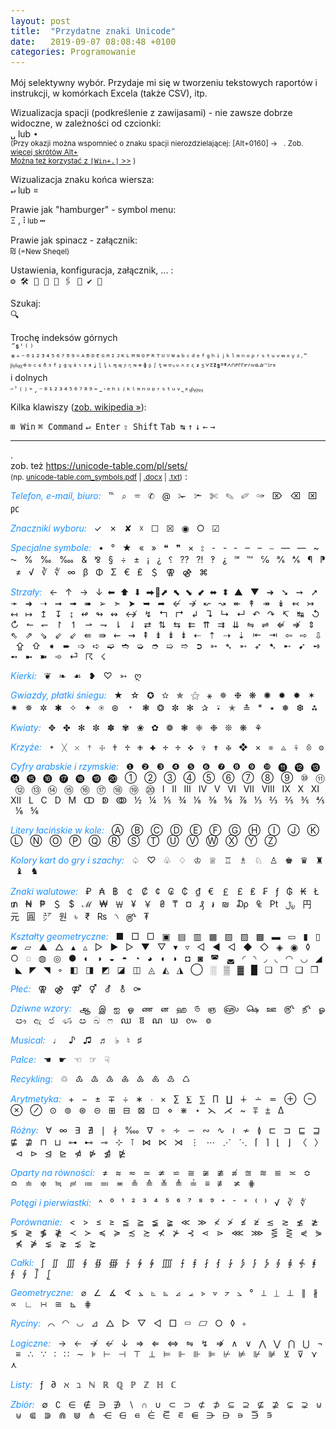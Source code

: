 ```yaml
---
layout: post
title:  "Przydatne znaki Unicode"
date:   2019-09-07 08:08:48 +0100
categories: Programowanie
---
```


Mój selektywny wybór. Przydaje mi się w tworzeniu tekstowych raportów i instrukcji, w komórkach Excela (także CSV), itp.

Wizualizacja spacji (podkreślenie z zawijasami) - nie zawsze dobrze widoczne, w zależności od czcionki:  
`␣` lub `∙`  
<small>
(Przy okazji można wspomnieć o znaku spacji nierozdzielającej: [Alt+0160] → ` `. Zob. 
[więcej skrótów Alt+](https://unicode-table.com/pl/alt-codes/)  
[Można też korzystać z `[Win+.]` >>](https://andrzejq.github.io/Office_S_Tips/system/2019/10/04/windows_10-uaktualnienie_1903.html)
)
</small>

Wizualizacja znaku końca wiersza:  
`↵` lub `¤`

Prawie jak "hamburger" - symbol menu:  
`Ξ` , **`⫶`** <small> lub </small> **`⋯`**

Prawie jak spinacz - załącznik:  
`₪` <small>(=New Sheqel)</small>

Ustawienia, konfiguracja, załącznik, ... :  
`⚙️ 🛠 🔗 📒 📰 🖇 ️📎 ✔️ 📁`

Szukaj:  
🔍

Trochę indeksów górnych  
`˝ᙚˈ⁽⁾*⁺⁻⁰¹²³⁴⁵⁶⁷⁸⁹⁼ᴬᴮᴰᴱᴳᴴᴵᴶᴷᴸᴹᴺᴼᴾᴿᵀᵁⱽᵂᵃᵇᶜᵈᵉᶠᵍʰⁱʲᵏˡᵐⁿᵒᵖʳˢᵗᵘᵛʷˣʸᶻᐧ˜`  
`ᵝᵞᵟᵠᵡᶿᶛᶜᶝᶞᶟᶠᶡᶢᶣᶤᶥᶦᶧᶨᶩᶪᶫᶬᶭᶮᶯᶰᶱᶲᶳᶴᶵᶶᶷᶸᶹᶺᶻᶼᶽᶾᘁᙆᙇᙚᙾᙿᣔᣕᣖᣗᣘᣙᣚᣛᣜᣝᣞᣟᣳᣴᣵ`  
i dolnych  
`˶˒₍₎₊ˏ₋₀₁₂₃₄₅₆₇₈₉₌ˍ˴ₑₕᵢⱼₖₗₘₙₒₚᵣₛₜᵤᵥ˷ₓᵧᵦᵧᵨᵩᵪ`

Kilka klawiszy ([zob. wikipedia »](https://en.wikipedia.org/wiki/Windows_key#Windows_10)):

`⊞ Win` `⌘ Command` `↵ Enter` `⇧ Shift` `Tab ↹` `↑` `↓` `←` `→`

- - -
.  
zob. też <https://unicode-table.com/pl/sets/>  
<small>(np. [unicode-table.com_symbols.pdf]({{site.baseurl}}/assets/files/unicode-table.com_symbols.pdf "unicode-table.com_symbols.pdf") 
 | [.docx]({{site.baseurl}}/assets/files/unicode-table.com_symbols.docx "unicode-table.com_symbols.docx") 
 | [.txt]({{site.baseurl}}/assets/files/unicode-table.com_symbols.txt "unicode-table.com_symbols.txt"))</small> : 

_Telefon, e-mail, biuro:_    ℡   ⌕   ☏   ✆   @   ✁   ✃   ✄   ✎   ✐   ✑   ⌦   ⌫   ⌧   ㍶

_Znaczniki wyboru:_    ✓   ✗   ✘   ☓   ☐   ☒   ◉   ○   ☑ 

_Specjalne symbole:_    •   °   ★   «   »   ❝   ❞   ×   ⦂   ⁃   ‐   ‑   ‒   –   ⎯   —   ―   ~   ⁓   %   ‰   ‱   &   ⅋   §   ÷   ±   ¡   ¿   ⸮   ⁇   ⁈   ‽   ⸘   ℠   ℻   ℅   ℁   ⅍   ¶   ⁋   ≠   √   ∛   ∜   ∞   β   Φ   Σ   €   ₤   ＄   ⚢   ⚣   ⌘

_Strzały:_    ←   ↑   →   ↓  ⬅  ⬆  ⬇  ⮕⬈  ⬉  ⬊  ⬋  ⬌  ⬍  ▲   ▼   ➔   ➘   ➙   ➚   ➛   ➜   ➝   ➞   ➟   ➠   ➢   ➣   ➤   ➥   ➦   ↚   ↛   ↜   ↝   ↞   ↟   ↠   ↡   ↢   ↣   ↤   ↦   ↥   ↧   ↨   ↫   ↬   ↭   ↮   ↯   ↰   ↱   ↲   ↴   ↳   ↵   ↶   ↷   ↸   ↹   ↺   ↻   ↼   ↽   ↾   ↿   ⇀   ⇁   ⇂   ⇃   ⇄   ⇅   ⇆   ⇇   ⇈   ⇉   ⇊   ⇋   ⇌   ⇍   ⇏   ⇕   ⇖   ⇗   ⇘   ⇙   ⇙   ⇚   ⇛   ⇜   ⇝   ⇞   ⇟   ⇟   ⇟   ⇠   ⇡   ⇢   ⇣   ⇤   ⇥   ⇦   ⇨   ⇩   ⇪   ⇧   ➧   ➨   ➩   ➪   ➫   ➬   ➭   ➮   ➯   ➱   ➲   ➳   ➴   ➵   ➶   ➷   ➸   ➹   ➺   ➻   ➼   ➽   ➾   ⏎   ☈   ☇

_Kierki:_    ❦   ❧   ☙   ❥   ♡   ➳   ღ

_Gwiazdy, płatki śniegu:_    ★   ☆   ✪   ✫   ✯   ⚝   ⚹   ✵   ❉   ❋   ✺   ✹   ✸   ✶   ✷   ✵   ✲   ✱   ✧   ✦   ⍟   ⊛   ﹡   ❃   ❂   ✼   ✻   ✰   ⍣   ✭   ≛   *   ٭   ❅   ❆   ⁂

_Kwiaty:_    ✥   ✤   ✻   ✼   ✽   ✾   ❀   ✿   ❁   ❃   ❈   ❉   ❊   ❋   ⚘

_Krzyże:_    ᛭   ╳   ☓   ☨   ☩   ♰   ♱   ✙   ✚   ✛   ✛   ✜   ✞   ✟   ✠   ❖   ×   ⨳   ⨻   ☥   ⨶   ⨷

_Cyfry arabskie i rzymskie:_    ❶   ❷   ❸   ❹   ❺   ❻   ❼   ❽   ❾   ❿   ⓫   ⓬   ⓭   ⓮   ⓯   ⓰   ⓱   ⓲   ⓳   ⓴   ①   ②   ③   ④   ⑤   ⑥   ⑦   ⑧   ⑨   ⑩   ⑪   ⑫   ⑬   ⑭   ⑮   ⑯   ⑰   ⑱   ⑲   ⑳   Ⅰ   Ⅱ   Ⅲ   Ⅳ   Ⅴ   Ⅵ   Ⅶ   Ⅷ   Ⅸ   Ⅹ   Ⅺ   Ⅻ   Ⅼ   Ⅽ   Ⅾ   Ⅿ   ↀ   ↁ   ↂ   ½   ¼   ⅕   ¾   ⅛   ⅜   ⅝   ⅞   ⅓   ⅔   ⅖   ⅗   ⅘   ⅙   ⅚

_Litery łacińskie w kole:_    Ⓐ   Ⓑ   Ⓒ   Ⓓ   Ⓔ   Ⓕ   Ⓖ   Ⓗ   Ⓘ   Ⓙ   Ⓚ   Ⓛ   Ⓝ   Ⓞ   Ⓟ   Ⓠ   Ⓡ   Ⓢ   Ⓣ   Ⓤ   Ⓥ   Ⓦ   Ⓧ   Ⓨ   Ⓩ

_Kolory kart do gry i szachy:_    ♤   ♡   ♧   ♢   ♔   ♕   ♖   ♗   ♘   ♙   ♚   ♛   ♜   ♝   ♞

_Znaki walutowe:_    ₽   ₳   ฿   ￠   ₡   ¢   ₢   ₵   ₫   €   ￡   £   ₤   ₣   ƒ   ₲   ₭   Ł   ₥   ₦   ₱   ＄   $   ℳ   ₩   ￦   ¥   ￥   ₴   ₸   ¤   ₰   ៛   ₪   ₯   ₠   ₧   ﷼   円   元   圓   ㍐   원   ৳   ₹   ₨   ৲   ௹   ₮

_Kształty geometryczne:_    ■   □   ▢   ▣   ▤   ▥   ▦   ▧   ▨   ▩   ▬   ▭   ▮   ▯   ▰   ▱   ▲   △   ▴   ▵   ▷   ►   ▻   ▼   ▽   ▾   ▿   ◁   ◄   ◅   ◆   ◇   ◈   ◉   ◊   ○   ◌   ◍   ◎   ●   ◐   ◑   ◒   ◓   ◔   ◕   ◖   ◗   ◘   ◙   ◚   ◛   ◜   ◝   ◞   ◟   ◠   ◡   ◢   ◣   ◤   ◥   ◦   ◧   ◨   ◩   ◪   ◫   ◬   ◭   ◮   ◯   ░   ▒   ▓   █   ❏   ❐   ❑   ❒

_Płeć:_    ⚢   ⚣   ⚤   ⚥   ⚦   ⚨   ⚩

_Dziwne wzory:_    ஆ   இ   ஐ   ஓ   ண   ன   ஹ   ௫   ஞ   ௵   ௸   ஊ   ௹   ௺   ௐ   ඐ   ඇ   ජ   ණ   ඏ   බ   ෆ   ឈ   ឱ   ណ   ឃ   ៚   ៙

_Musical:_    ♩   ♪   ♫   ♬   ♭   ♮   ♯

_Palce:_    ☚   ☛   ☜   ☞   ☟

_Recykling:_    ♲   ♳   ♴   ♵   ♶   ♷   ♸   ♹   ♺

_Arytmetyka:_    +   −   ±   ∓   ÷   ∗   ∙   ×   ∑   ⨊   ⅀   ∏   ∐   ∔   ∸   ≂   ⊕   ⊖   ⊗   ⊘   ⊙   ⊚   ⊛   ⊝   ⊞   ⊟   ⊠   ⊡   ⋄   ⋇   ⋆   ⋋   ⋌   ~   ⩱   ⩲   Δ

_Różny:_    ∀   ∞   ∃   ∄   `|`   ∤   ‱   ∇   ∘   ∻   ∽   ∾   ∿   ≀   ≁   ≬   ⊏   ⊐   ⊑   ⊒   ⋢   ⋣   ⊓   ⊔   ⊶   ⊷   ⊸   ⊹   ⊺   ⋈   ⋉   ⋊   ⋮   ⋯   ⋰   ⋱   ⌈   ⌉   ⌊   ⌋   〈   〉   ⊲   ⊳   ⊴   ⊵   ⋪   ⋫   ⋬   ⋭

_Oparty na równości:_    ≠   ≈   ≂   ≃   ≄   ⋍   ≅   ≆   ≇   ≉   ≊   ≋   ≌   ≍   ≎   ≏   ≐   ≑   ≒   ≓   ≔   ≕   ≖   ≗   ≙   ≚   ≜   ≟   ≡   ≢   ≭   ⋕

_Potęgi i pierwiastki:_    ^   ⁰   ¹   ²   ³   ⁴   ⁵   ⁶   ⁷   ⁸   ⁹   ⁺   ⁻   ⁼   ⁽   ⁾   √   ∛   ∜

_Porównanie:_    <   >   ≤   ≥   ≦   ≧   ≨   ≩   ≪   ≫   ≮   ≯   ≰   ≱   ≲   ≳   ≴   ≵   ≶   ≷   ≸   ≹   ≺   ≻   ≼   ≽   ≾   ≿   ⊀   ⊁   ⊰   ⋖   ⋗   ⋘   ⋙   ⋚   ⋛   ⋞   ⋟   ⋠   ⋡   ⋦   ⋧   ⋨   ⋩

_Całki:_    ∫   ∬   ∭   ∮   ∯   ∰   ∱   ∲   ∳   ⨌   ⨍   ⨎   ⨏   ⨐   ⨑   ⨒   ⨓   ⨔   ⨕   ⨖   ⨗   ⨘   ⨙   ⨚   ⨛   ⨜

_Geometryczne:_    ⌀   ∠   ∡   ∢   ⦛   ⦜   ⦝   ⦞   ⦟   ⦠   ⦡   ⦢   ⦣   °   ⟂   ⏊   ⊥   ∥   ∦   ∝   ∟   ∺   ≅   ⊾   ⋕

_Ryciny:_    ⌒   ◠   ◡   ⊿   △   ▷   ▽   ◁   □   ▭   ▱   ○   ◊   ⋄

_Logiczne:_    →   ←   ↛   ↚   ↓   ⇒   ⇐   ⇔   ⇋   ↯   ⇏   ∧   ∨   ⋀   ⋁   ⋂   ⋃   ¬   ≡   ∴   ∵   ∶   ∷   ∼   ⊧   ⊢   ⊣   ⊤   ⊥   ⊨   ⊩   ⊪   ⊫   ⊬   ⊭   ⊮   ⊯   ⊻   ⊽   ⋎   ⋏

_Listy:_    ƒ   ∂   ℵ   ℶ   ℕ   ℝ   ℚ   ℙ   ℤ   ℍ   ℂ

_Zbiór:_    ∅   ∁   ∈   ∉   ∋   ∌   ∖   ∩   ∪   ⊂   ⊃   ⊄   ⊅   ⊆   ⊇   ⊈   ⊉   ⊊   ⊋   ⊍   ⊎   ⋐   ⋑   ⋒   ⋓   ⋔   ⋲   ⋳   ⋴   ⋵   ⋶   ⋷   ⋹   ⋺   ⋻   ⋼   ⋽   ⋾



<style> code {font-size: 95%;}
em {color: DodgerBlue} </style>

<!-- {% unless jekyll.environment %} -->
<script>

(function() {
  const images = document.getElementsByTagName('img'); 
  for(let i = 0; i < images.length; i++) {
    images[i].src = images[i].src.replace('%7B%7Bsite.baseurl%7D%7D','..');
  } //{{site.baseurl}} - without spaces!  
})();

</script>
<!-- {% endunless %} -->
